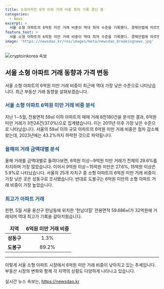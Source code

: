 ```yaml
---
title: 소형아파트 6억 이하 거래 비중 최저 기록 경신 중
categories:
  - News
excerpt: >
  서울 소형 아파트의 6억원 미만 거래 비중이 역대 최저 수준을 기록했다. 경제만랩에 따르면, 최근 5월 서울의 59㎡ 이하 아파트 중 6억 미만 거래가 37.0%로 급감했다. 이는 2011년 이후 최저 수준이며, 2023년에는 43.2%로 떨어져 소폭 회복했다. 특히 성동구는 6억 미만 거래가 1.3%로 가장 낮았고, 도봉구는 89.2%로 가장 높았다. ‘한남더힐’ 아파트는 32억원에 거래되어 최고가를 기록했다. [제보: SBS Biz, 링크: https://url.kr/9pghjn]
feature_text: >
  서울 소형 아파트의 6억원 미만 거래 비중이 역대 최저 수준을 기록했다. 경제만랩에 따르면, 최근 5월 서울의 59㎡ 이하 아파트 중 6억 미만 거래가 37.0%로 급감했다. 이는 2011년 이후 최저 수준이며, 2023년에는 43.2%로 떨어져 소폭 회복했다. 특히 성동구는 6억 미만 거래가 1.3%로 가장 낮았고, 도봉구는 89.2%로 가장 높았다. ‘한남더힐’ 아파트는 32억원에 거래되어 최고가를 기록했다. [제보: SBS Biz, 링크: https://url.kr/9pghjn]
image: 'https://newsdao.kr/res/images/meta/newsdao_breakingnews.jpg'
---
```


<p><img src="https://newsdao.kr/res/images/meta/newsdao_breakingnews.jpg" alt="cryptoinkorea 속보" /></p>

<h2 data-ke-size="size26">서울 소형 아파트 거래 동향과 가격 변동</h2>

<p data-ke-size="size16">서울 소형 아파트의 6억원 미만 거래 비중이 최근에 역대 가장 낮은 수준으로 나타났습니다. 최근 부동산 거래 동향을 살펴보겠습니다.</p>

<h3><b><span style="color: #1a5490;">서울 소형 아파트 6억원 미만 거래 비중 분석</span></b></h3>

<p data-ke-size="size16">지난 1∼5월, 전용면적 59㎡ 이하 아파트의 매매 거래 8천180건을 분석한 결과, 6억원 미만 거래가 3천24건(37.0%)으로 집계됐습니다. 이는 2011년 이후 가장 낮은 수준으로 나타났습니다. 서울의 59㎡ 이하 규모 아파트의 6억원 미만 거래 비중은 점차 감소해왔는데, 2023년에는 43.2%까지 하락한 것으로 파악됩니다.</p>

<h3><b><span style="color: #1a5490;">올해의 거래 금액대별 분석</span></b></h3>

<p data-ke-size="size16">올해 거래를 금액대별로 들여다보면, 6억원 이상∼9억원 미만 거래가 전체의 29.6%를 차지하며 가장 많았습니다. 이어서 9억원 이상∼15억원 미만은 27.6%, 15억원 이상은 5.9%로 나타났습니다. 서울의 25개 자치구 중 소형 아파트의 6억원 미만 거래 비중이 가장 낮은 곳은 성동구로 조사됐습니다. 반대로 도봉구는 6억원 미만의 소형 아파트 거래 비중이 가장 높았습니다.</p>

<h3><b><span style="color: #1a5490;">최고가 아파트 거래</span></b></h3>

<p data-ke-size="size16">한편, 5월 서울 용산구 한남동에 위치한 '한남더힐' 전용면적 59.686㎡가 32억원에 거래되며 역대 최고가 기록을 갈아치웠습니다.</p>

<table>
    <thead>
        <tr>
            <td style="text-align: center; height: 17px;"><b>지역</b></td>
            <td style="text-align: center; height: 17px;"><b>6억원 미만 거래 비중</b></td>
        </tr>
    </thead>
    <tbody>
        <tr>
            <td style="text-align: center; height: 17px;"><b>성동구</b></td>
            <td style="text-align: center; height: 17px;">1.3%</td>
        </tr>
        <tr>
            <td style="text-align: center; height: 17px;"><b>도봉구</b></td>
            <td style="text-align: center; height: 17px;">89.2%</td>
        </tr>
    </tbody>
</table>

<hr>

<p data-ke-size="size16">이렇게 서울 소형 아파트 시장에서 6억원 미만 거래 비중이 낮아지고 있는 추세입니다. 부동산 시장의 변화와 함께 각 지역의 상황도 다양하게 나타나고 있습니다.</p>
실시간 뉴스 속보는, <a href="https://newsdao.kr" rel="dofollow">https://newsdao.kr</a>



